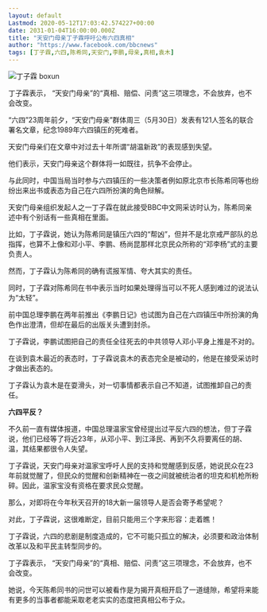 ```yaml
---
layout: default
Lastmod: 2020-05-12T17:03:42.574227+00:00
date: 2031-01-04T16:00:00.000Z
title: "天安门母亲丁子霖呼吁公布六四真相"
author: "https://www.facebook.com/bbcnews"
tags: [丁子霖,六四,陈希同,天安门,李鹏,母亲,真相,袁木]
---
```


 ![丁子霖](https://images.weserv.nl/?url=https%3A//ichef.bbci.co.uk/news/ws/320/amz/worldservice/live/assets/images/2012/05/31/120531154103_ding_304x171_boxun.jpg) boxun 

丁子霖表示， “天安门母亲”的“真相、赔偿、问责”这三项理念，不会放弃，也不会改变。

“六四”23周年前夕，“天安门母亲”群体周三（5月30日）发表有121人签名的联合署名文章，纪念1989年六四镇压的死难者。

天安门母亲们在文章中对过去十年所谓“胡温新政”的表现感到失望。

他们表示，天安门母亲这个群体将一如既往，抗争不会停止。

与此同时，中国当局当时参与六四镇压的一些决策者例如原北京市长陈希同等也纷纷出来出书或表态为自己在六四所扮演的角色辩解。

天安门母亲组织发起人之一丁子霖在就此接受BBC中文网采访时认为，陈希同亲述中有个别话有一些真相在里面。

比如，丁子霖说，她认为陈希同是镇压六四的“帮凶”，但并不是北京戒严部队的总指挥，也算不上像和邓小平、李鹏、杨尚昆那样北京民众所称的“邓李杨”式的主要负责人。

然而，丁子霖认为陈希同的确有谎报军情、夸大其实的责任。

同时，丁子霖对陈希同在书中表示当时如果处理得当可以不死人感到难过的说法认为“太轻”。

前中国总理李鹏在两年前推出《李鹏日记》也试图为自己在六四镇压中所扮演的角色作出澄清，但却在最后的出版关头遭到封杀。

丁子霖说，李鹏试图把自己的责任全往死去的中共领导人邓小平身上推是不对的。

在谈到袁木最近的表态时，丁子霖说袁木的表态完全是被动的，他是在接受采访时才做出表态的。

丁子霖认为袁木是在耍滑头，对一切事情都表示自己不知道，试图推卸自己的责任。

**六四平反？**

不久前一直有媒体报道，中国总理温家宝曾经提出过平反六四的想法，但丁子霖说，他们已经等了将近23年，从邓小平、到江泽民、再到不久将要离任的胡、温，其结果都很令人失望。

丁子霖说，天安门母亲对温家宝呼吁人民的支持和觉醒感到反感，她说民众在23年前就觉醒了，但民众的觉醒和创新精神在一夜之间就被统治者的坦克和机枪所粉碎。因此，温家宝没有资格在要求民众觉醒。

那么，对即将在今年秋天召开的18大新一届领导人是否会寄予希望呢？

对此，丁子霖说，这很难断定，目前只能用三个字来形容：走着瞧！

丁子霖说，六四的悲剧是制度造成的，它不可能只孤立的解决，必须要和政治体制改革以及和平民主转型同步的。

丁子霖表示， “天安门母亲”的“真相、赔偿、问责”这三项理念，不会放弃，也不会改变。

她说，今天陈希同书的问世可以被看作是为揭开真相开启了一道缝隙，希望将来能有更多的当事者都能采取老老实实的态度把真相公布于众。


